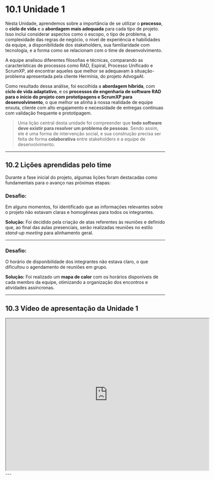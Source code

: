 # 10.1 Unidade 1

Nesta Unidade, aprendemos sobre a importância de se utilizar o **processo**, o **ciclo de vida** e a **abordagem mais adequada** para cada tipo de projeto. Isso inclui considerar aspectos como o escopo, o tipo de problema, a complexidade das regras de negócio, o nível de experiência e habilidades da equipe, a disponibilidade dos stakeholders, sua familiaridade com tecnologia, e a forma como se relacionam com o time de desenvolvimento.

A equipe analisou diferentes filosofias e técnicas, comparando as características de processos como RAD, Espiral, Processo Unificado e ScrumXP, até encontrar aqueles que melhor se adequavam à situação-problema apresentada pela cliente Hermínia, do projeto AdvogaAI.

Como resultado dessa análise, foi escolhida a **abordagem híbrida**, com **ciclo de vida adaptativo**, e os **processos de engenharia de software RAD para o ínício do projeto com prototipagens e ScrumXP para desenvolvimento**, o que melhor se alinha à nossa realidade de equipe enxuta, cliente com alto engajamento e necessidade de entregas contínuas com validação frequente e prototipagem.

> Uma lição central desta unidade foi compreender que **todo software deve existir para resolver um problema de pessoas**. Sendo assim, ele é uma forma de intervenção social, e sua construção precisa ser feita de forma **colaborativa** entre stakeholders e a equipe de desenvolvimento.

---

## 10.2 Lições aprendidas pelo time

Durante a fase inicial do projeto, algumas lições foram destacadas como fundamentais para o avanço nas próximas etapas:

### Desafio:

Em alguns momentos, foi identificado que as informações relevantes sobre o projeto não estavam claras e homogêneas para todos os integrantes.

**Solução:**
Foi decidido pela criação de atas referentes às reuniões e definido que, ao final das aulas presenciais, serão realizadas reuniões no estilo _stand-up meeting_ para alinhamento geral.

---

### Desafio:

O horário de disponibilidade dos integrantes não estava claro, o que dificultou o agendamento de reuniões em grupo.

**Solução:**
Foi realizado um **mapa de calor** com os horários disponíveis de cada membro da equipe, otimizando a organização dos encontros e atividades assíncronas.

---

## 10.3 Vídeo de apresentação da Unidade 1

<iframe src="https://drive.google.com/file/d/14YZUzCVOY5TE_fGpV7Thl4VsRrPRsDVO/preview" 
width="640" height="480" allow="autoplay"></iframe>
---
